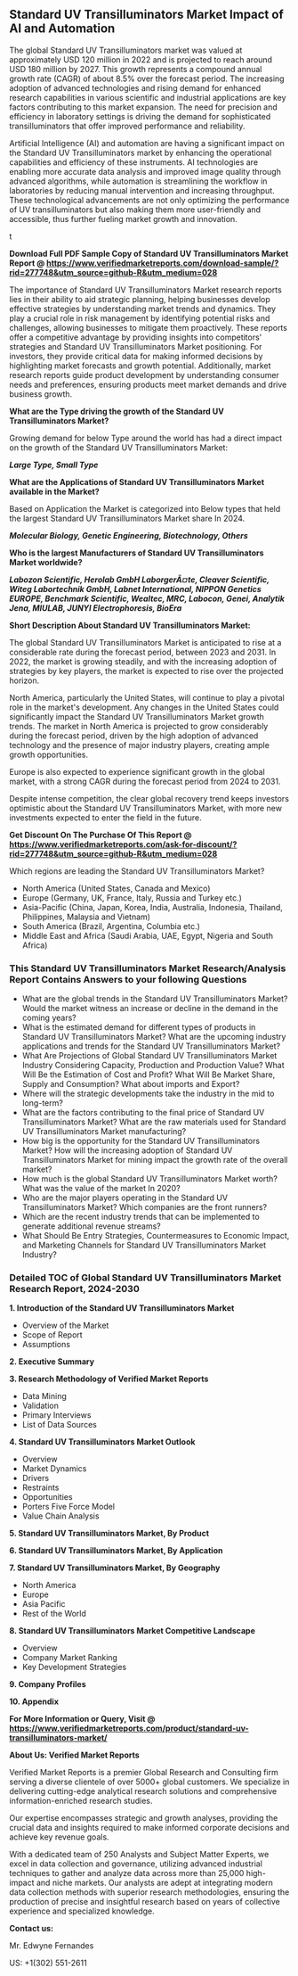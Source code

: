 <h2>Standard UV Transilluminators Market Impact of AI and Automation</h2><p>The global Standard UV Transilluminators market was valued at approximately USD 120 million in 2022 and is projected to reach around USD 180 million by 2027. This growth represents a compound annual growth rate (CAGR) of about 8.5% over the forecast period. The increasing adoption of advanced technologies and rising demand for enhanced research capabilities in various scientific and industrial applications are key factors contributing to this market expansion. The need for precision and efficiency in laboratory settings is driving the demand for sophisticated transilluminators that offer improved performance and reliability.</p><p>Artificial Intelligence (AI) and automation are having a significant impact on the Standard UV Transilluminators market by enhancing the operational capabilities and efficiency of these instruments. AI technologies are enabling more accurate data analysis and improved image quality through advanced algorithms, while automation is streamlining the workflow in laboratories by reducing manual intervention and increasing throughput. These technological advancements are not only optimizing the performance of UV transilluminators but also making them more user-friendly and accessible, thus further fueling market growth and innovation.</p>t</p><p id="" class=""><strong>Download Full PDF Sample Copy of Standard UV Transilluminators Market Report @ <a href="https://www.verifiedmarketreports.com/download-sample/?rid=277748&utm_source=github-R&utm_medium=028" target="_blank">https://www.verifiedmarketreports.com/download-sample/?rid=277748&utm_source=github-R&utm_medium=028</a></strong></p><p>The importance of&nbsp;Standard UV Transilluminators Market research reports lies in their ability to aid strategic planning, helping businesses develop effective strategies by understanding market trends and dynamics. They play a crucial role in risk management by identifying potential risks and challenges, allowing businesses to mitigate them proactively. These reports offer a competitive advantage by providing insights into competitors' strategies and Standard UV Transilluminators Market positioning. For investors, they provide critical data for making informed decisions by highlighting market forecasts and growth potential. Additionally, market research reports guide product development by understanding consumer needs and preferences, ensuring products meet market demands and drive business growth.</p><p><strong>What are the&nbsp;Type driving the growth of the Standard UV Transilluminators Market?</strong></p><p id="" class="">Growing demand for below Type around the world has had a direct impact on the growth of the Standard UV Transilluminators Market:</p><em><strong>Large Type, Small Type</strong></em></p><strong>What are the&nbsp;Applications&nbsp;of Standard UV Transilluminators Market available in the Market?</strong></p><p id="" class="">Based on Application the Market is categorized into Below types that held the largest Standard UV Transilluminators Market share In 2024.</p><em><strong>Molecular Biology, Genetic Engineering, Biotechnology, Others</strong></em></p><strong>Who is the largest Manufacturers of Standard UV Transilluminators Market worldwide?</strong></p><p><em><strong>Labozon Scientific, Herolab GmbH LaborgerÃ¤te, Cleaver Scientific, Witeg Labortechnik GmbH, Labnet International, NIPPON Genetics EUROPE, Benchmark Scientific, Wealtec, MRC, Labocon, Genei, Analytik Jena, MIULAB, JUNYI Electrophoresis, BioEra</strong></em></p><p id="" class=""><strong>Short Description About Standard UV Transilluminators Market:</strong></p><p>The global Standard UV Transilluminators Market is anticipated to rise at a considerable rate during the forecast period, between 2023 and 2031. In 2022, the market is growing steadily, and with the increasing adoption of strategies by key players, the market is expected to rise over the projected horizon.</p><p>North America, particularly the United States, will continue to play a pivotal role in the market's development. Any changes in the United States could significantly impact the Standard UV Transilluminators Market growth trends. The market in North America is projected to grow considerably during the forecast period, driven by the high adoption of advanced technology and the presence of major industry players, creating ample growth opportunities.</p><p>Europe is also expected to experience significant growth in the global market, with a strong CAGR during the forecast period from 2024 to 2031.</p><p>Despite intense competition, the clear global recovery trend keeps investors optimistic about the Standard UV Transilluminators Market, with more new investments expected to enter the field in the future.</p><p id="" class=""><strong>Get Discount On The Purchase Of This Report @ <a href="https://www.verifiedmarketreports.com/ask-for-discount/?rid=277748&utm_source=github-R&utm_medium=028" target="_blank">https://www.verifiedmarketreports.com/ask-for-discount/?rid=277748&utm_source=github-R&utm_medium=028</a></strong></p>Which regions are leading the Standard UV Transilluminators Market?</p><ul><li>North America (United States, Canada and Mexico)</li><li>Europe (Germany, UK, France, Italy, Russia and Turkey etc.)</li><li>Asia-Pacific (China, Japan, Korea, India, Australia, Indonesia, Thailand, Philippines, Malaysia and Vietnam)</li><li>South America (Brazil, Argentina, Columbia etc.)</li><li>Middle East and Africa (Saudi Arabia, UAE, Egypt, Nigeria and South Africa)</li></ul><h3 id="" class="">This Standard UV Transilluminators Market Research/Analysis Report Contains Answers to your following Questions</h3><ul><li>What are the global trends in the Standard UV Transilluminators Market? Would the market witness an increase or decline in the demand in the coming years?</li><li>What is the estimated demand for different types of products in Standard UV Transilluminators Market? What are the upcoming industry applications and trends for the Standard UV Transilluminators Market?</li><li>What Are Projections of Global Standard UV Transilluminators Market Industry Considering Capacity, Production and Production Value? What Will Be the Estimation of Cost and Profit? What Will Be Market Share, Supply and Consumption? What about imports and Export?</li><li>Where will the strategic developments take the industry in the mid to long-term?</li><li>What are the factors contributing to the final price of Standard UV Transilluminators Market? What are the raw materials used for Standard UV Transilluminators Market manufacturing?</li><li>How big is the opportunity for the Standard UV Transilluminators Market? How will the increasing adoption of Standard UV Transilluminators Market for mining impact the growth rate of the overall market?</li><li>How much is the global Standard UV Transilluminators Market worth? What was the value of the market In 2020?</li><li>Who are the major players operating in the Standard UV Transilluminators Market? Which companies are the front runners?</li><li>Which are the recent industry trends that can be implemented to generate additional revenue streams?</li><li>What Should Be Entry Strategies, Countermeasures to Economic Impact, and Marketing Channels for Standard UV Transilluminators Market Industry?</li></ul><h3 id="" class="">Detailed TOC of Global Standard UV Transilluminators Market Research Report, 2024-2030</h3><p id="" class=""><strong>1. Introduction of the Standard UV Transilluminators Market</strong></p><ul><li>Overview of the Market</li><li>Scope of Report</li><li>Assumptions</li></ul><p id="" class=""><strong>2. Executive Summary</strong></p><p id="" class=""><strong>3. Research Methodology of Verified Market Reports</strong></p><ul><li>Data Mining</li><li>Validation</li><li>Primary Interviews</li><li>List of Data Sources</li></ul><p id="" class=""><strong>4. Standard UV Transilluminators Market Outlook</strong></p><ul><li>Overview</li><li>Market Dynamics</li><li>Drivers</li><li>Restraints</li><li>Opportunities</li><li>Porters Five Force Model</li><li>Value Chain Analysis</li></ul><p id="" class=""><strong>5. Standard UV Transilluminators Market, By Product</strong></p><p id="" class=""><strong>6. Standard UV Transilluminators Market, By Application</strong></p><p id="" class=""><strong>7. Standard UV Transilluminators Market, By Geography</strong></p><ul><li>North America</li><li>Europe</li><li>Asia Pacific</li><li>Rest of the World</li></ul><p id="" class=""><strong>8. Standard UV Transilluminators Market Competitive Landscape</strong></p><ul><li>Overview</li><li>Company Market Ranking</li><li>Key Development Strategies</li></ul><p id="" class=""><strong>9. Company Profiles</strong></p><p id="" class=""><strong>10. Appendix</strong></p><p id="" class=""><strong>For More Information or Query, Visit @ <a href="https://www.verifiedmarketreports.com/product/standard-uv-transilluminators-market/" target="_blank">https://www.verifiedmarketreports.com/product/standard-uv-transilluminators-market/</a></strong></p><p id="" class=""><strong>About Us: Verified Market Reports</strong></p><p id="" class="">Verified Market Reports is a premier Global Research and Consulting firm serving a diverse clientele of over 5000+ global customers. We specialize in delivering cutting-edge analytical research solutions and comprehensive information-enriched research studies.</p><p id="" class="">Our expertise encompasses strategic and growth analyses, providing the crucial data and insights required to make informed corporate decisions and achieve key revenue goals.</p><p id="" class="">With a dedicated team of 250 Analysts and Subject Matter Experts, we excel in data collection and governance, utilizing advanced industrial techniques to gather and analyze data across more than 25,000 high-impact and niche markets. Our analysts are adept at integrating modern data collection methods with superior research methodologies, ensuring the production of precise and insightful research based on years of collective experience and specialized knowledge.</p><p id="" class=""><strong>Contact us:</strong></p><p id="" class="">Mr. Edwyne Fernandes</p><p id="" class="">US: +1(302) 551-2611</p>